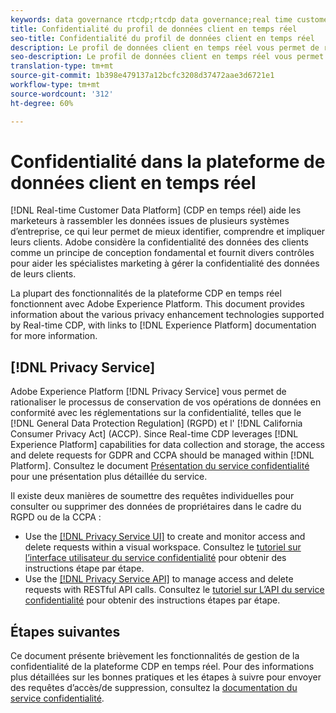 ```yaml
---
keywords: data governance rtcdp;rtcdp data governance;real time customer data profile data governance;privacy rtcdp;rtcdp privacy
title: Confidentialité du profil de données client en temps réel
seo-title: Confidentialité du profil de données client en temps réel
description: Le profil de données client en temps réel vous permet de rationaliser le processus de mise en conformité de vos opérations de données avec les règles de confidentialité.
seo-description: Le profil de données client en temps réel vous permet de rationaliser le processus de mise en conformité de vos opérations de données avec les règles de confidentialité.
translation-type: tm+mt
source-git-commit: 1b398e479137a12bcfc3208d37472aae3d6721e1
workflow-type: tm+mt
source-wordcount: '312'
ht-degree: 60%

---
```



# Confidentialité dans la plateforme de données client en temps réel

[!DNL Real-time Customer Data Platform] (CDP en temps réel) aide les marketeurs à rassembler les données issues de plusieurs systèmes d’entreprise, ce qui leur permet de mieux identifier, comprendre et impliquer leurs clients. Adobe considère la confidentialité des données des clients comme un principe de conception fondamental et fournit divers contrôles pour aider les spécialistes marketing à gérer la confidentialité des données de leurs clients.

La plupart des fonctionnalités de la plateforme CDP en temps réel fonctionnent avec Adobe Experience Platform. This document provides information about the various privacy enhancement technologies supported by Real-time CDP, with links to [!DNL Experience Platform] documentation for more information.

## [!DNL Privacy Service]

Adobe Experience Platform [!DNL Privacy Service] vous permet de rationaliser le processus de conservation de vos opérations de données en conformité avec les réglementations sur la confidentialité, telles que le [!DNL General Data Protection Regulation] (RGPD) et l&#39; [!DNL California Consumer Privacy Act] (ACCP). Since Real-time CDP leverages [!DNL Experience Platform] capabilities for data collection and storage, the access and delete requests for GDPR and CCPA should be managed within [!DNL Platform]. Consultez le document [Présentation du service confidentialité](../../privacy-service/home.md) pour une présentation plus détaillée du service.

Il existe deux manières de soumettre des requêtes individuelles pour consulter ou supprimer des données de propriétaires dans le cadre du RGPD ou de la CCPA :

* Use the [[!DNL Privacy Service UI]](https://gdprui.cloud.adobe.io/) to create and monitor access and delete requests within a visual workspace. Consultez le [tutoriel sur l’interface utilisateur du service confidentialité](../../privacy-service/ui/overview.md) pour obtenir des instructions étape par étape.
* Use the [[!DNL Privacy Service API]](https://www.adobe.io/apis/experienceplatform/home/api-reference.html#!acpdr/swagger-specs/privacy-service.yaml) to manage access and delete requests with RESTful API calls. Consultez le [tutoriel sur L’API du service confidentialité](../../privacy-service/api/getting-started.md) pour obtenir des instructions étapes par étape.

<!-- (Capability will not be available for November GA) 
## Opt-out capabilities

Real-time CDP provides two types of consumer opt-out capabilities:

1. **General opt-out**: (Waiting on info)
1. **Segment-level opt-out of sale**: Opt-out of sale requests are captured using the Profile Privacy mixin (see the section on "Handling opt-out requests" in the [Real-time Customer Profile overview](../../profile/home.md) for more information). Using this, you can exclude users who have opted out from a segment using boolean logic ("AND NOT") in the segment predicate.
-->

## Étapes suivantes

Ce document présente brièvement les fonctionnalités de gestion de la confidentialité de la plateforme CDP en temps réel. Pour des informations plus détaillées sur les bonnes pratiques et les étapes à suivre pour envoyer des requêtes d’accès/de suppression, consultez la [documentation du service confidentialité](../../privacy-service/home.md).
